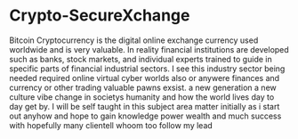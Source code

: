 # Crypto-SecureXchange
Bitcoin Cryptocurrency is the digital online exchange currency used worldwide and is very valuable. In reality financial institutions are developed such as banks, stock markets, and individual experts trained to guide in specific parts of financial industrial sectors. I see this industry sector being needed required online virtual cyber worlds also or anywere finances and currency or other trading valuable pawns exsist. a new generation a new culture vibe change in societys humanity and how the world lives day to day get by. I will be self taught in this subject area matter initially as i start out anyhow and hope to gain knowledge power wealth and much success with hopefully many clientell whoom too follow my lead 
